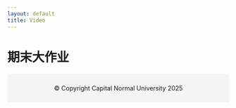 ```yaml
---
layout: default
title: Video
---
```


<html lang="en">
<head>
    <meta charset="UTF-8">
    <meta name="viewport" content="width=device-width, initial-scale=1.0">
    <!-- 引入外部 CSS 文件 -->
    <link rel="stylesheet" href="{{ '/assets/css/styles.css' | relative_url }}">
</head>

<body>
    <div class="center-container">
      <div class="video-container">
        <h1>期末大作业</h1>
      </div>
    </div>
</body>
<footer style="text-align: center; margin-top: 20px; padding: 10px; background-color: #f5f5f5;">
    <p>© Copyright Capital Normal University 2025</p>
</footer>
</html>



